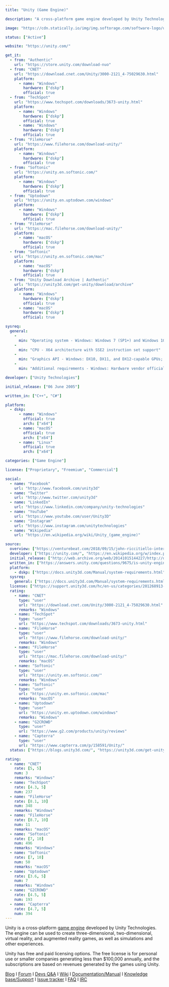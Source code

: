 ```yaml
---
title: "Unity (Game Engine)"

description: "A cross-platform game engine developed by Unity Technologies"

image: "https://cdn.statically.io/img/img.softorage.com/software-logo/unity-game-engine.png?h=64"

status: ["Active"]

website: "https://unity.com/"

get_it:
  - from: "Authentic"
    url: "https://store.unity.com/download-nuo"
  - from: "CNET"
    url: "https://download.cnet.com/Unity/3000-2121_4-75029630.html"
    platform:
      - name: "Windows"
        hardware: ["dskp"]
        official: true
  - from: "TechSpot"
    url: "https://www.techspot.com/downloads/3673-unity.html"
    platform:
      - name: "Windows"
        hardware: ["dskp"]
        official: true
      - name: "Windows"
        hardware: ["dskp"]
        official: true
  - from: "FileHorse"
    url: "https://www.filehorse.com/download-unity/"
    platform:
      - name: "Windows"
        hardware: ["dskp"]
        official: true
  - from: "Softonic"
    url: "https://unity.en.softonic.com/"
    platform:
      - name: "Windows"
        hardware: ["dskp"]
        official: true
  - from: "Uptodown"
    url: "https://unity.en.uptodown.com/windows"
    platform:
      - name: "Windows"
        hardware: ["dskp"]
        official: true
  - from: "FileHorse"
    url: "https://mac.filehorse.com/download-unity/"
    platform:
      - name: "macOS"
        hardware: ["dskp"]
        official: true
  - from: "Softonic"
    url: "https://unity.en.softonic.com/mac"
    platform:
      - name: "macOS"
        hardware: ["dskp"]
        official: true
  - from: "Unity Download Archive | Authentic"
    url: "https://unity3d.com/get-unity/download/archive"
    platform:
      - name: "Windows"
        hardware: ["dskp"]
        official: true
      - name: "macOS"
        hardware: ["dskp"]
        official: true

sysreq:
  general:
    -
      min: "Operating system - Windows: Windows 7 (SP1+) and Windows 10, 64-bit versions only; macOS: Sierra 10.12.6+; Linux: Ubuntu 16.04, Ubuntu 18.04, and CentOS 7"
    -
      min: "CPU - X64 architecture with SSE2 instruction set support"
    -
      min: "Graphics API - Windows: DX10, DX11, and DX12-capable GPUs; macOS: Metal-capable Intel and AMD GPUs; Linux: OpenGL 3.2+ or Vulkan-capable, Nvidia and AMD GPUs"
    -
      min: "Additional requirements - Windows: Hardware vendor officially supported drivers; macOS: Apple officially supported drivers; Linux: Gnome desktop environment running on top of X11 windowing system, Nvidia official proprietary graphics driver or AMD Mesa graphics driver. Other configuration and user environment as provided stock with the supported distribution (Kernel, Compositor, etc.)"

developer: ["Unity Technologies"]

initial_release: ["06 June 2005"]

written_in: ["C++", "C#"]

platform:
  - dskp:
      - name: "Windows"
        official: true
        arch: ["x64"]
      - name: "macOS"
        official: true
        arch: ["x64"]
      - name: "Linux"
        official: true
        arch: ["x64"]

categories: ["Game Engine"]

license: ["Proprietary", "Freemium", "Commercial"]

social:
  - name: "Facebook"
    url: "http://www.facebook.com/unity3d"
  - name: "Twitter"
    url: "http://www.twitter.com/unity3d"
  - name: "LinkedIn"
    url: "https://www.linkedin.com/company/unity-technologies"
  - name: "YouTube"
    url: "https://www.youtube.com/user/Unity3D"
  - name: "Instagram"
    url: "https://www.instagram.com/unitytechnologies"
  - name: "Wikipedia"
    url: "https://en.wikipedia.org/wiki/Unity_(game_engine)"

source:
  overview: ["https://venturebeat.com/2018/09/15/john-riccitiello-interview-how-unity-ceo-views-epics-fortnite-success/", "https://www.theverge.com/2015/3/3/8142099/unity-5-engine-release"]
  developer: ["https://unity.com/", "https://en.wikipedia.org/w/index.php?title=Unity_(game_engine)&oldid=953145707"]
  initial_release: ["http://web.archive.org/web/20141015144227/http://docs.unity3d.com/Manual/ReleaseDates.html", "https://answers.unity.com/questions/474716/unity-3d-releases-history-with-release-dates.html"]
  written_in: ["https://answers.unity.com/questions/9675/is-unity-engine-written-in-monoc-or-c.html"]
  platform:
    - dskp: ["https://docs.unity3d.com/Manual/system-requirements.html"]
  sysreq:
    general: ["https://docs.unity3d.com/Manual/system-requirements.html"]
  license: ["https://support.unity3d.com/hc/en-us/categories/201268913-Licenses"]
  rating:
    - name: "CNET"
      type: "user"
      url: "https://download.cnet.com/Unity/3000-2121_4-75029630.html"
      remarks: "Windows"
    - name: "TechSpot"
      type: "user"
      url: "https://www.techspot.com/downloads/3673-unity.html"
    - name: "FileHorse"
      type: "user"
      url: "https://www.filehorse.com/download-unity/"
      remarks: "Windows"
    - name: "FileHorse"
      type: "user"
      url: "https://mac.filehorse.com/download-unity/"
      remarks: "macOS"
    - name: "Softonic"
      type: "user"
      url: "https://unity.en.softonic.com/"
      remarks: "Windows"
    - name: "Softonic"
      type: "user"
      url: "https://unity.en.softonic.com/mac"
      remarks: "macOS"
    - name: "Uptodown"
      type: "user"
      url: "https://unity.en.uptodown.com/windows"
      remarks: "Windows"
    - name: "G2CROWD"
      type: "user"
      url: "https://www.g2.com/products/unity/reviews"
    - name: "Capterra"
      type: "user"
      url: "https://www.capterra.com/p/158591/Unity/"
  status: ["https://blogs.unity3d.com/", "https://unity3d.com/get-unity/download/archive"]

rating:
  - name: "CNET"
    rate: [5, 5]
    num: 3
    remarks: "Windows"
  - name: "TechSpot"
    rate: [4.3, 5]
    num: 237
  - name: "FileHorse"
    rate: [8.1, 10]
    num: 348
    remarks: "Windows"
  - name: "FileHorse"
    rate: [8.7, 10]
    num: 11
    remarks: "macOS"
  - name: "Softonic"
    rate: [7, 10]
    num: 496
    remarks: "Windows"
  - name: "Softonic"
    rate: [7, 10]
    num: 50
    remarks: "macOS"
  - name: "Uptodown"
    rate: [3.6, 5]
    num: 7
    remarks: "Windows"
  - name: "G2CROWD"
    rate: [4.5, 5]
    num: 193
  - name: "Capterra"
    rate: [4.7, 5]
    num: 394
---
```

  Unity is a cross-platform [game engine](/categories/game-engine/) developed by Unity Technologies. The engine can be used to create three-dimensional, two-dimensional, virtual reality, and augmented reality games, as well as simulations and other experiences.
  
  Unity has free and paid licensing options. The free license is for personal use or smaller companies generating less than $100,000 annually, and the subscriptions are based on revenues generated by the games using Unity.
  
  [Blog](https://blogs.unity3d.com/)  I  [Forum](https://forum.unity.com/)  I  [Devs Q&A](https://answers.unity.com/index.html)  I  [Wiki](http://wiki.unity3d.com/index.php/Main_Page)  I  [Documentation/Manual](https://docs.unity3d.com/Manual/index.html)  I  [Knowledge base/Support](https://support.unity3d.com/)  I  [Issue tracker](https://issuetracker.unity3d.com/)  I  [FAQ](https://unity3d.com/unity/faq)  I  [IRC](https://webchat.freenode.net/?channels=unity3d)
